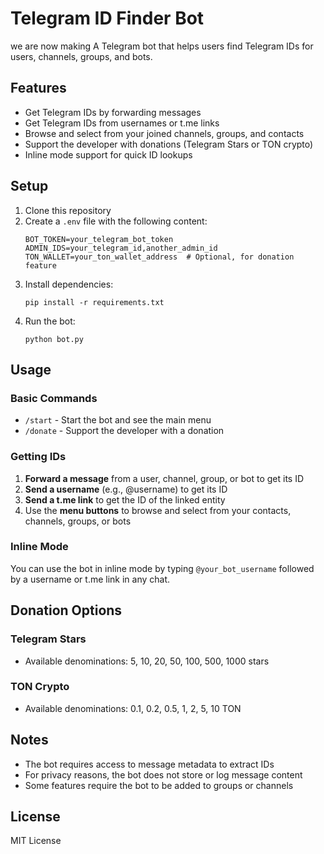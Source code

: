 # Telegram ID Finder Bot

we are now making A Telegram bot that helps users find Telegram IDs for users, channels, groups, and bots.

## Features

- Get Telegram IDs by forwarding messages
- Get Telegram IDs from usernames or t.me links
- Browse and select from your joined channels, groups, and contacts
- Support the developer with donations (Telegram Stars or TON crypto)
- Inline mode support for quick ID lookups

## Setup

1. Clone this repository
2. Create a `.env` file with the following content:
   ```
   BOT_TOKEN=your_telegram_bot_token
   ADMIN_IDS=your_telegram_id,another_admin_id
   TON_WALLET=your_ton_wallet_address  # Optional, for donation feature
   ```
3. Install dependencies:
   ```
   pip install -r requirements.txt
   ```
4. Run the bot:
   ```
   python bot.py
   ```

## Usage

### Basic Commands

- `/start` - Start the bot and see the main menu
- `/donate` - Support the developer with a donation

### Getting IDs

1. **Forward a message** from a user, channel, group, or bot to get its ID
2. **Send a username** (e.g., @username) to get its ID
3. **Send a t.me link** to get the ID of the linked entity
4. Use the **menu buttons** to browse and select from your contacts, channels, groups, or bots

### Inline Mode

You can use the bot in inline mode by typing `@your_bot_username` followed by a username or t.me link in any chat.

## Donation Options

### Telegram Stars
- Available denominations: 5, 10, 20, 50, 100, 500, 1000 stars

### TON Crypto
- Available denominations: 0.1, 0.2, 0.5, 1, 2, 5, 10 TON

## Notes

- The bot requires access to message metadata to extract IDs
- For privacy reasons, the bot does not store or log message content
- Some features require the bot to be added to groups or channels

## License

MIT License 
